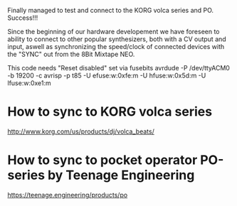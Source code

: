 Finally managed to test and connect to the KORG volca series and PO. Success!!!

Since the beginning of our hardware developement we have foreseen to ability to connect to other popular synthesizers, both with a CV output and input, aswell as synchronizing the speed/clock of connected devices with the "SYNC" out from the 8Bit Mixtape NEO.



This code needs "Reset disabled" set via fusebits
 avrdude -P /dev/ttyACM0 -b 19200 -c avrisp -p t85 -U efuse:w:0xfe:m -U hfuse:w:0x5d:m -U lfuse:w:0xe1:m

# How to sync to KORG volca series



http://www.korg.com/us/products/dj/volca_beats/



# How to sync to pocket operator PO-series by Teenage Engineering



https://teenage.engineering/products/po